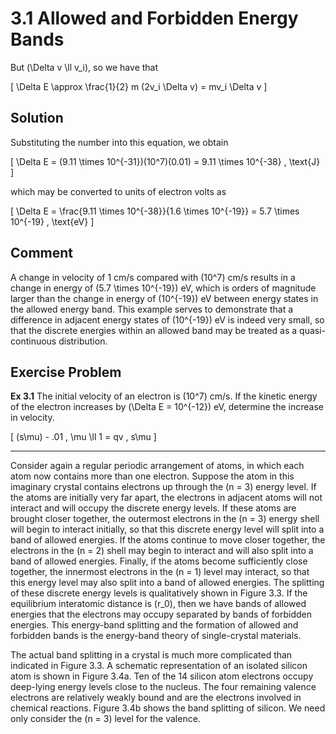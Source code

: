 # 3.1 Allowed and Forbidden Energy Bands

But \(\Delta v \ll v_i\), so we have that

\[
\Delta E \approx \frac{1}{2} m (2v_i \Delta v) = mv_i \Delta v
\]

## Solution

Substituting the number into this equation, we obtain

\[
\Delta E = (9.11 \times 10^{-31})(10^7)(0.01) = 9.11 \times 10^{-38} \, \text{J}
\]

which may be converted to units of electron volts as

\[
\Delta E = \frac{9.11 \times 10^{-38}}{1.6 \times 10^{-19}} = 5.7 \times 10^{-19} \, \text{eV}
\]

## Comment

A change in velocity of 1 cm/s compared with \(10^7\) cm/s results in a change in energy of \(5.7 \times 10^{-19}\) eV, which is orders of magnitude larger than the change in energy of \(10^{-19}\) eV between energy states in the allowed energy band. This example serves to demonstrate that a difference in adjacent energy states of \(10^{-19}\) eV is indeed very small, so that the discrete energies within an allowed band may be treated as a quasi-continuous distribution.

## Exercise Problem

**Ex 3.1** The initial velocity of an electron is \(10^7\) cm/s. If the kinetic energy of the electron increases by \(\Delta E = 10^{-12}\) eV, determine the increase in velocity.

\[
(s\mu) - .01 \, \mu \ll 1 = qv \, s\mu
\]

----

Consider again a regular periodic arrangement of atoms, in which each atom now contains more than one electron. Suppose the atom in this imaginary crystal contains electrons up through the \(n = 3\) energy level. If the atoms are initially very far apart, the electrons in adjacent atoms will not interact and will occupy the discrete energy levels. If these atoms are brought closer together, the outermost electrons in the \(n = 3\) energy shell will begin to interact initially, so that this discrete energy level will split into a band of allowed energies. If the atoms continue to move closer together, the electrons in the \(n = 2\) shell may begin to interact and will also split into a band of allowed energies. Finally, if the atoms become sufficiently close together, the innermost electrons in the \(n = 1\) level may interact, so that this energy level may also split into a band of allowed energies. The splitting of these discrete energy levels is qualitatively shown in Figure 3.3. If the equilibrium interatomic distance is \(r_0\), then we have bands of allowed energies that the electrons may occupy separated by bands of forbidden energies. This energy-band splitting and the formation of allowed and forbidden bands is the energy-band theory of single-crystal materials.

The actual band splitting in a crystal is much more complicated than indicated in Figure 3.3. A schematic representation of an isolated silicon atom is shown in Figure 3.4a. Ten of the 14 silicon atom electrons occupy deep-lying energy levels close to the nucleus. The four remaining valence electrons are relatively weakly bound and are the electrons involved in chemical reactions. Figure 3.4b shows the band splitting of silicon. We need only consider the \(n = 3\) level for the valence.